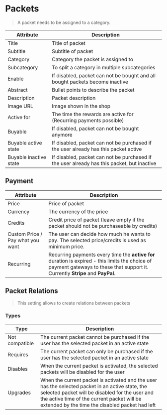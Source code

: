 # Packets

> A packet needs to be assigned to a category.

| Attribute              | Description                                                                                |
|------------------------|--------------------------------------------------------------------------------------------|
| Title                  | Title of packet                                                                            |
| Subtitle               | Subtitle of packet                                                                         |
| Category               | Category the packet is assigned to                                                         |
| Subcategory            | To split a category in multiple subcategories                                              |
| Enable                 | If disabled, packet can not be bought and all bought packets become inactive               |
| Abstract               | Bullet points to describe the packet                                                       |
| Description            | Packet description                                                                         |
| Image URL              | Image shown in the shop                                                                    |
| Active for             | The time the rewards are active for (Recurring payments possible)                          |
| Buyable                | If disabled, packet can not be bought anymore                                              |
| Buyable active state   | If disabled, packet can not be purchased if the user already has this packet active        |
| Buyable inactive state | If disabled, packet can not be purchased if the user already has this packet, but inactive |


## Payment

| Attribute                        | Description                                                                                                                                                            |
|----------------------------------|------------------------------------------------------------------------------------------------------------------------------------------------------------------------|
| Price                            | Price of packet                                                                                                                                                        |
| Currency                         | The currency of the price                                                                                                                                      |
| Credits                          | Credit price of packet (leave empty if the packet should not be purchaseable by credits)                                                             |
| Custom Price / Pay what you want | The user can decide how much he wants to pay. The selected price/credits is used as minimum price.                                                                                |
| Recurring                        | Recurring payments every time the **active for** duration is expired - this limits the choice of payment gateways to these that support it. Currently **Stripe** and **PayPal**. |


## Packet Relations

> This setting allows to create relations between packets

### Types
| Type                        | Description                                                                                                                                                            |
|----------------------------------|------------------------------------------------------------------------------------------------------------------------------------------------------------------------|
| Not compatible                   | The current packet cannot be purchased if the user has the selected packet in an active state                                  |
| Requires                         | The current packet can only be purchased if the user has the selected packet in an active state                                |
| Disables                         | When the current packet is activated, the selected packets will be disabled for the user          |
| Upgrades                         | When the current packet is activated and the user has the selected packet in an active state, the selected packet will be disabled for the user and the active time of the current packet will be extended by the time the disabled packet had left |
